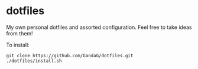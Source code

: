 # dotfiles

My own personal dotfiles and assorted configuration.
Feel free to take ideas from them!

To install:

```
git clone https://github.com/GandaG/dotfiles.git
./dotfiles/install.sh
```
